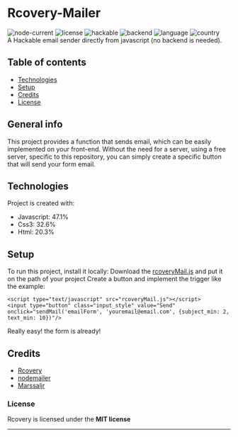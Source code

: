 # Rcovery-Mailer
![node-current](https://img.shields.io/node/v/latest)  ![license](https://img.shields.io/badge/license-mit-yellow)  ![hackable](https://img.shields.io/badge/hackable%3F-yes-red)  ![backend](https://img.shields.io/badge/backend%3F-no-blue)  ![language](https://img.shields.io/badge/language%3F-english-pink)   ![country](https://img.shields.io/badge/country%3F-br-green)   
A Hackable email sender directly from javascript (no backend is needed).
## Table of contents
* [Technologies](#technologies)
* [Setup](#setup)
* [Credits](#credits)  
* [License](#license)  

## General info
This project provides a function that sends email, which can be easily implemented on your front-end. Without the need for a server, using a free server, specific to this repository, you can simply create a specific button that will send your form email.  
## Technologies
Project is created with:  
* Javascript: 47.1%  
* Css3: 32.6%  
* Html: 20.3%  
## Setup  
To run this project, install it locally:
Download the [rcoveryMail.js](https://github.com/marssaljr/rcovery-mailer/blob/main/src/front/rcoveryMail.js) and put it on the path of your project
Create a button and implement the trigger like the example:
```
<script type="text/javascript" src="rcoveryMail.js"></script>
<input type="button" class="input_style" value="Send" onclick="sendMail('emailForm', 'youremail@email.com', {subject_min: 2, text_min: 10})"/>
```
Really easy! the form is already!

## Credits  
- [Rcovery](https://github.com/rcovery)  
- [nodemailer](https://github.com/nodemailer/nodemailer)  
- [Marssaljr](https://github.com/marssaljr)  
### License

Rcovery is licensed under the **MIT license**

---

